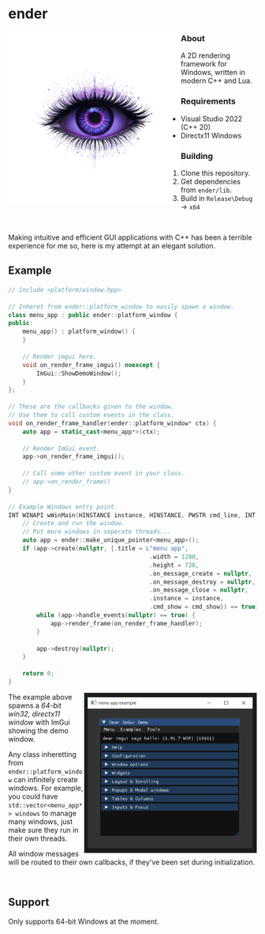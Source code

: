 # ender
<img src="data/logo.png" align="left" width="350px"/>

### About
A 2D rendering framework for Windows, written in modern C++ and Lua.
### Requirements
- Visual Studio 2022 (C++ 20)
- Directx11 Windows
### Building
1. Clone this repository.
2. Get dependencies from `ender/lib`.
3. Build in `Release\Debug` -> `x64`
<br clear="left"/>

Making intuitive and efficient GUI applications with C++ has been
a terrible experience for me so, here is my attempt at an elegant solution.

## Example
```cpp
// include <platform/window.hpp>

// Inheret from ender::platform_window to easily spawn a window.
class menu_app : public ender::platform_window {
public:
    menu_app() : platform_window() {
    }

    // Render imgui here.
    void on_render_frame_imgui() noexcept {
        ImGui::ShowDemoWindow();
    }
};

// These are the callbacks given to the window.
// Use them to call custom events in the class.
void on_render_frame_handler(ender::platform_window* ctx) {
    auto app = static_cast<menu_app*>(ctx);

    // Render ImGui event.
    app->on_render_frame_imgui();

    // Call some other custom event in your class.
    // app->on_render_frame()
}

// Example Windows entry point.
INT WINAPI wWinMain(HINSTANCE instance, HINSTANCE, PWSTR cmd_line, INT cmd_show) {
    // Create and run the window.
    // Put more windows in seperate threads...
    auto app = ender::make_unique_pointer<menu_app>();
    if (app->create(nullptr, {.title = L"menu app",
                                        .width = 1280,
                                        .height = 720,
                                        .on_message_create = nullptr,
                                        .on_message_destroy = nullptr,
                                        .on_message_close = nullptr,
                                        .instance = instance,
                                        .cmd_show = cmd_show}) == true) {
        while (app->handle_events(nullptr) == true) {
            app->render_frame(on_render_frame_handler);
        }

        app->destroy(nullptr);
    }

    return 0;
}
```
<img src="data/menu_app_example.png" align="right" width="350px"></img>

The example above spawns a <i>64-bit win32, directx11 window</i> with ImGui
showing the demo window.

Any class inheretting from <code>ender\::platform_window</code> can infinitely
create windows. For example, you could have <code>std::vector<menu_app*> windows</code>
to manage many windows, just make sure they run in their own threads.

All window messages will be routed to their own callbacks, if they've been set
during initialization.

<br clear="right"/>

## Support
Only supports 64-bit Windows at the moment.